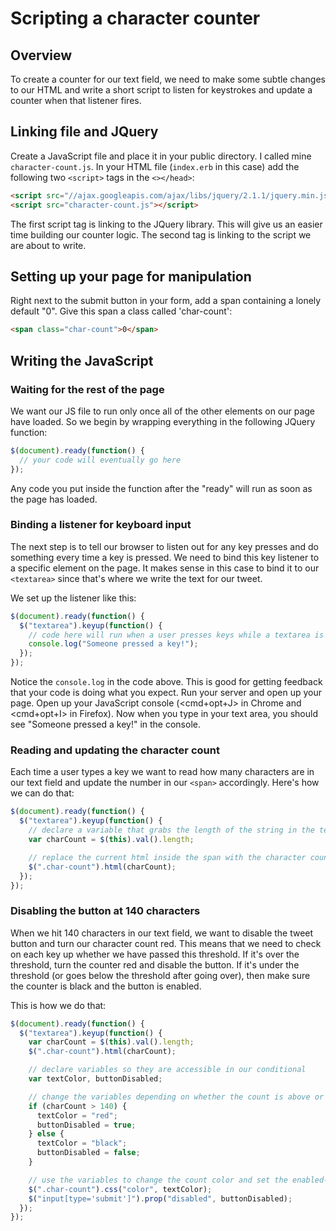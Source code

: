 # Scripting a character counter

## Overview
To create a counter for our text field, we need to make some subtle changes to our HTML and write a short script to listen for keystrokes and update a counter when that listener fires.

## Linking file and JQuery
Create a JavaScript file and place it in your public directory. I called mine `character-count.js`. In your HTML file (`index.erb` in this case) add the following two `<script>` tags in the `<></head>`:

```html
<script src="//ajax.googleapis.com/ajax/libs/jquery/2.1.1/jquery.min.js"></script>
<script src="character-count.js"></script>
```

The first script tag is linking to the JQuery library. This will give us an easier time building our counter logic. The second tag is linking to the script we are about to write.

## Setting up your page for manipulation
Right next to the submit button in your form, add a span containing a lonely default "0". Give this span a class called 'char-count':

```html
<span class="char-count">0</span>
```

## Writing the JavaScript

### Waiting for the rest of the page
We want our JS file to run only once all of the other elements on our page have loaded. So we begin by wrapping everything in the following JQuery function:

```js
$(document).ready(function() {
  // your code will eventually go here
});
```

Any code you put inside the function after the "ready" will run as soon as the page has loaded.

### Binding a listener for keyboard input
The next step is to tell our browser to listen out for any key presses and do something every time a key is pressed. We need to bind this key listener to a specific element on the page. It makes sense in this case to bind it to our `<textarea>` since that's where we write the text for our tweet.

We set up the listener like this:

```js
$(document).ready(function() {
  $("textarea").keyup(function() {
    // code here will run when a user presses keys while a textarea is in focus
    console.log("Someone pressed a key!");
  });
});
```

Notice the `console.log` in the code above. This is good for getting feedback that your code is doing what you expect. Run your server and open up your page. Open up your JavaScript console (<cmd+opt+J> in Chrome and <cmd+opt+I> in Firefox). Now when you type in your text area, you should see "Someone pressed a key!" in the console.

### Reading and updating the character count
Each time a user types a key we want to read how many characters are in our text field and update the number in our `<span>` accordingly. Here's how we can do that:

```js
$(document).ready(function() {
  $("textarea").keyup(function() {
    // declare a variable that grabs the length of the string in the textarea
    var charCount = $(this).val().length;

    // replace the current html inside the span with the character count
    $(".char-count").html(charCount);
  });
});
```

### Disabling the button at 140 characters
When we hit 140 characters in our text field, we want to disable the tweet button and turn our character count red. This means that we need to check on each key up whether we have passed this threshold. If it's over the threshold, turn the counter red and disable the button. If it's under the threshold (or goes below the threshold after going over), then make sure the counter is black and the button is enabled.

This is how we do that:

```js
$(document).ready(function() {
  $("textarea").keyup(function() {
    var charCount = $(this).val().length;
    $(".char-count").html(charCount);

    // declare variables so they are accessible in our conditional
    var textColor, buttonDisabled;

    // change the variables depending on whether the count is above or below the max characters
    if (charCount > 140) {
      textColor = "red";
      buttonDisabled = true;
    } else {
      textColor = "black";
      buttonDisabled = false;
    }

    // use the variables to change the count color and set the enabled-ness of the button
    $(".char-count").css("color", textColor);
    $("input[type='submit']").prop("disabled", buttonDisabled);
  });
});
```


